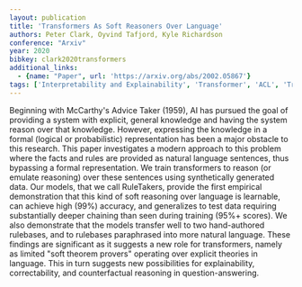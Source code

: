 ```yaml
---
layout: publication
title: 'Transformers As Soft Reasoners Over Language'
authors: Peter Clark, Oyvind Tafjord, Kyle Richardson
conference: "Arxiv"
year: 2020
bibkey: clark2020transformers
additional_links:
  - {name: "Paper", url: 'https://arxiv.org/abs/2002.05867'}
tags: ['Interpretability and Explainability', 'Transformer', 'ACL', 'Training Techniques', 'Model Architecture', 'Interpretability', 'TACL', 'Pretraining Methods']
---
```

Beginning with McCarthy's Advice Taker (1959), AI has pursued the goal of
providing a system with explicit, general knowledge and having the system
reason over that knowledge. However, expressing the knowledge in a formal
(logical or probabilistic) representation has been a major obstacle to this
research. This paper investigates a modern approach to this problem where the
facts and rules are provided as natural language sentences, thus bypassing a
formal representation. We train transformers to reason (or emulate reasoning)
over these sentences using synthetically generated data. Our models, that we
call RuleTakers, provide the first empirical demonstration that this kind of
soft reasoning over language is learnable, can achieve high (99%) accuracy, and
generalizes to test data requiring substantially deeper chaining than seen
during training (95%+ scores). We also demonstrate that the models transfer
well to two hand-authored rulebases, and to rulebases paraphrased into more
natural language. These findings are significant as it suggests a new role for
transformers, namely as limited "soft theorem provers" operating over explicit
theories in language. This in turn suggests new possibilities for
explainability, correctability, and counterfactual reasoning in
question-answering.
